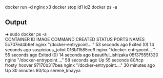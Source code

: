 docker run -d nginx x3
docker stop id1 id2
docker ps -a

## Output
➜ sudo docker ps -a      
CONTAINER ID   IMAGE     COMMAND                  CREATED          STATUS                      PORTS     NAMES
5c707ed4b6ef   nginx     "/docker-entrypoint.…"   53 seconds ago   Exited (0) 14 seconds ago             suspicious_joliot
016b11585ce9   nginx     "/docker-entrypoint.…"   55 seconds ago   Exited (0) 14 seconds ago             beautiful_ishizaka
05f37555f330   nginx     "/docker-entrypoint.…"   58 seconds ago   Up 55 seconds               80/tcp    frosty_hoover
97170b317bea   nginx     "/docker-entrypoint.…"   30 minutes ago   Up 30 minutes               80/tcp    serene_khayya

